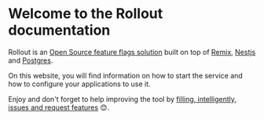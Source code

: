 # Welcome to the Rollout documentation

Rollout is an [Open Source feature flags solution](https://github.com/mfrachet/rollout) built on top of [Remix](https://remix.run/), [Nestjs](https://nestjs.com/) and [Postgres](https://www.postgresql.org/).

On this website, you will find information on how to start the service and how to configure your applications to use it.

Enjoy and don't forget to help improving the tool by [filling, intelligently, issues and request features](https://github.com/mfrachet/rollout/issues) :blush:.
